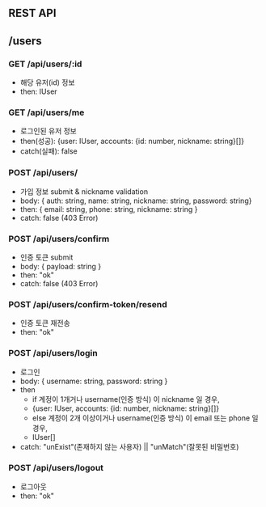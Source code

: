 ## REST API

## /users

### GET /api/users/:id
- 해당 유저(id) 정보
- then: IUser

### GET /api/users/me 
- 로그인된 유저 정보
- then(성공): {user: IUser, accounts: {id: number, nickname: string}[]}
- catch(실패): false

### POST /api/users/ 
- 가입 정보 submit & nickname validation
- body: { auth: string, name: string, nickname: string, password: string}
- then: { email: string, phone: string, nickname: string }
- catch: false (403 Error)

### POST /api/users/confirm 
- 인증 토큰 submit
- body: { payload: string }
- then: "ok"
- catch: false (403 Error)

### POST /api/users/confirm-token/resend
- 인증 토큰 재전송
- then: "ok"

### POST /api/users/login
- 로그인
- body: { username: string, password: string }
- then
  - if 계정이 1개거나 username(인증 방식) 이 nickname 일 경우, 
  - {user: IUser, accounts: {id: number, nickname: string}[]}
  - else 계정이 2개 이상이거나 username(인증 방식) 이 email 또는 phone 일 경우, 
  - IUser[]
- catch: "unExist"(존재하지 않는 사용자) || "unMatch"(잘못된 비밀번호)



### POST /api/users/logout
- 로그아웃
- then: "ok"

